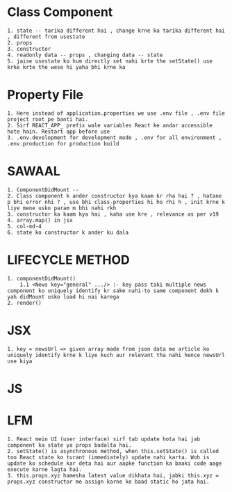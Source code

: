 # Class Component
    1. state -- tarika different hai , change krne ka tarika different hai , different from usestate
    2. props 
    3. constructor
    4. readonly data -- props , changing data -- state
    5. jaise usestate ko hum directly set nahi krte the setState() use krke krte the wese hi yaha bhi krne ka 

# Property File
    1. Here instead of application.properties we use .env file , .env file project root pe banti hai.
    2. Sirf REACT_APP_ prefix wale variables React ke andar accessible hote hain. Restart app before use
    3. .env.development for development mode , .env for all environment , .env.production for production build

# SAWAAL
    1. ComponentDidMount -- 
    2. Class component k ander constructor kya kaam kr rha hai ? , hatane p bhi error nhi ? , use bhi class-properties hi ho rhi h , init krne k liye mene usko param m bhi nahi rkh 
    3. constructor ka kaam kya hai , kaha use kre , relevance as per v19
    4. array.map() in jsx
    5. col-md-4
    6. state ko constructor k ander ku dala

# LIFECYCLE METHOD
    1. componentDidMount()
        1.1 <News key="general" .../> :- key pass taki multiple news component ko uniquely identify kr sake nahi-to same component dekh k yah didMount usko load hi nai karega
    2. render() 

# JSX 
    1. key = newsUrl => given array made from json data me article ko uniquely identify krne k liye kuch aur relevant tha nahi hence newsUrl use kiya

# JS

# LFM
    1. React mein UI (user interface) sirf tab update hota hai jab component ka state ya props badalta hai. 
    2. setState() is asynchronous method, when this.setState() is called too React state ko turant (immediately) update nahi karta. Woh is update ko schedule kar deta hai aur aapke function ka baaki code aage execute karne lagta hai.
    3. this.props.xyz hamesha latest value dikhata hai, jabki this.xyz = props.xyz constructor me assign karne ke baad static ho jata hai.